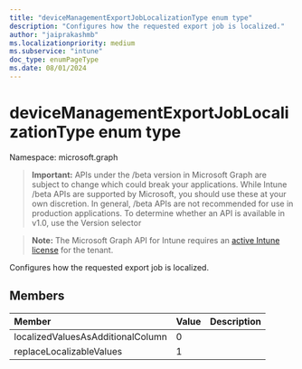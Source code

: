 ```yaml
---
title: "deviceManagementExportJobLocalizationType enum type"
description: "Configures how the requested export job is localized."
author: "jaiprakashmb"
ms.localizationpriority: medium
ms.subservice: "intune"
doc_type: enumPageType
ms.date: 08/01/2024
---
```


# deviceManagementExportJobLocalizationType enum type

Namespace: microsoft.graph

> **Important:** APIs under the /beta version in Microsoft Graph are subject to change which could break your applications. While Intune /beta APIs are supported by Microsoft, you should use these at your own discretion. In general, /beta APIs are not recommended for use in production applications. To determine whether an API is available in v1.0, use the Version selector

> **Note:** The Microsoft Graph API for Intune requires an [active Intune license](https://go.microsoft.com/fwlink/?linkid=839381) for the tenant.

Configures how the requested export job is localized.

## Members
|Member|Value|Description|
|:---|:---|:---|
|localizedValuesAsAdditionalColumn|0||
|replaceLocalizableValues|1||